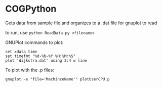 # COGPython

Gets data from sample file and organizes to a .dat file for gnuplot to read

to run, use `python ReadData.py <filename>`

GNUPlot commands to plot:

```
set xdata time
set timefmt "%d-%b-%Y %H:%M:%S"
plot 'dijkstra.dat' using 2:4 w line
```

To plot with the .p files:
```
gnuplot -e "file='MachinceName'" plotUserCPU.p
```


